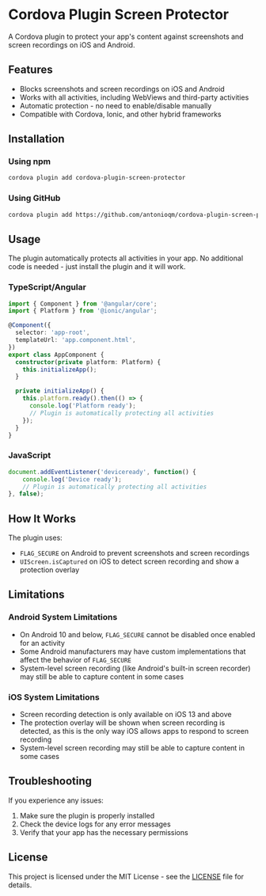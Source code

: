 # Cordova Plugin Screen Protector

A Cordova plugin to protect your app's content against screenshots and screen recordings on iOS and Android.

## Features

- Blocks screenshots and screen recordings on iOS and Android
- Works with all activities, including WebViews and third-party activities
- Automatic protection - no need to enable/disable manually
- Compatible with Cordova, Ionic, and other hybrid frameworks

## Installation

### Using npm

```bash
cordova plugin add cordova-plugin-screen-protector
```

### Using GitHub

```bash
cordova plugin add https://github.com/antonioqm/cordova-plugin-screen-protector.git
```

## Usage

The plugin automatically protects all activities in your app. No additional code is needed - just install the plugin and it will work.

### TypeScript/Angular

```typescript
import { Component } from '@angular/core';
import { Platform } from '@ionic/angular';

@Component({
  selector: 'app-root',
  templateUrl: 'app.component.html',
})
export class AppComponent {
  constructor(private platform: Platform) {
    this.initializeApp();
  }

  private initializeApp() {
    this.platform.ready().then(() => {
      console.log('Platform ready');
      // Plugin is automatically protecting all activities
    });
  }
}
```

### JavaScript

```javascript
document.addEventListener('deviceready', function() {
    console.log('Device ready');
    // Plugin is automatically protecting all activities
}, false);
```

## How It Works

The plugin uses:
- `FLAG_SECURE` on Android to prevent screenshots and screen recordings
- `UIScreen.isCaptured` on iOS to detect screen recording and show a protection overlay

## Limitations

### Android System Limitations
- On Android 10 and below, `FLAG_SECURE` cannot be disabled once enabled for an activity
- Some Android manufacturers may have custom implementations that affect the behavior of `FLAG_SECURE`
- System-level screen recording (like Android's built-in screen recorder) may still be able to capture content in some cases

### iOS System Limitations
- Screen recording detection is only available on iOS 13 and above
- The protection overlay will be shown when screen recording is detected, as this is the only way iOS allows apps to respond to screen recording
- System-level screen recording may still be able to capture content in some cases

## Troubleshooting

If you experience any issues:
1. Make sure the plugin is properly installed
2. Check the device logs for any error messages
3. Verify that your app has the necessary permissions

## License

This project is licensed under the MIT License - see the [LICENSE](LICENSE) file for details.
